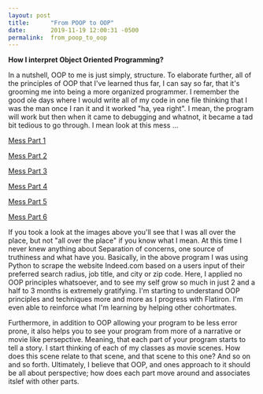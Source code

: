 ```yaml
---
layout: post
title:      "From POOP to OOP"
date:       2019-11-19 12:00:31 -0500
permalink:  from_poop_to_oop
---
```



**How I interpret Object Oriented Programming?**

In a nutshell, OOP to me is just simply, structure. To elaborate further, all of the principles of OOP that I've learned thus far, I can say so far, that it's grooming me into being a more organized programmer. I remember the good ole days where I would  write all of my code in one file thinking that I was the man once I ran it and it worked "ha, yea right". I mean, the program will work but then when it came to debugging and whatnot, it became a tad bit tedious to go through. I mean look at this mess ...


 [Mess Part 1](https://drive.google.com/open?id=1xVidcFtD1izsnBZMerDnd10fF7hE4vRg)

[Mess Part 2](https://drive.google.com/open?id=1J5kRzKvmCqgMO4qrKYJ_NEdZxXUH4HUS)

[Mess Part 3](https://drive.google.com/open?id=1DZUkWGhtGEQz2kQ60ikPHyAONi9UsG2h)

[Mess Part 4](https://drive.google.com/open?id=1TChbtfz-o496q7CstfYAbnSINWsuPVVw)

[Mess Part 5](https://drive.google.com/open?id=1psMFjaEdjE1wzpE5jK86wcmeaM2NJfIS)

[Mess Part 6](https://drive.google.com/open?id=1xVidcFtD1izsnBZMerDnd10fF7hE4vRg)

If you took a look at the images above you'll see that  I was all over the place, but not "all over the place" if you know what I mean. At this time I never knew anything about Separation of concerns, one source of truthiness and what have you. Basically, in the above program I was using Python to scrape the website Indeed.com based on a users input of their preferred search radius, job title, and city or zip code. Here, I applied no OOP principles whatsoever, and to see my self grow so much in just 2 and a half to 3 months is extremely gratifying. I'm starting to understand OOP principles and techniques more and more as I progress with Flatiron. I'm even able to reinforce what I'm learning by helping other cohortmates. 

Furthermore, in addition to OOP allowing your program to be less error prone, it also helps you to see your program from more of a narrative or movie like persepctive. Meaning, that each part of your program starts to tell a story. I start thinking of each of my classes as movie scenes. How does this scene relate to that scene, and that scene to this one? And so on and so forth. Ultimately, I believe that OOP, and ones approach to it should be all about perspective; how does each part move around and associates itslef with other parts. 
